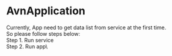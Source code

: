 # AvnApplication
Currently, App need to get data list from service at the first time.\
So please follow steps below:\
Step 1. Run service\
Step 2. Run app\
